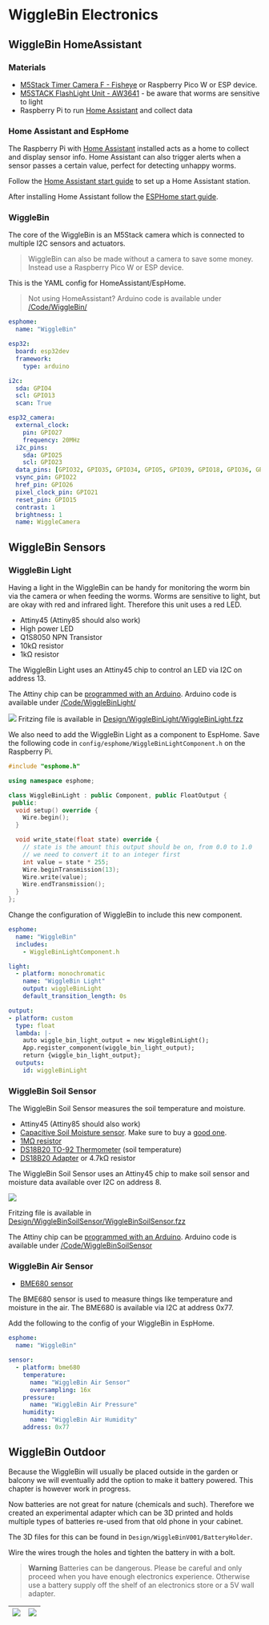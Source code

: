 # WiggleBin Electronics

## WiggleBin HomeAssistant

### Materials
- [M5Stack Timer Camera F - Fisheye](https://www.tinytronics.nl/shop/en/platforms-and-systems/m5stack/camera/m5stack-timer-camera-f-fisheye) or Raspberry Pico W or ESP device.
- [M5STACK FlashLight Unit - AW3641](https://www.tinytronics.nl/shop/en/platforms-and-systems/m5stack/unit/m5stack-flashlight-unit-aw3641) - be aware that worms are sensitive to light
- Raspberry Pi to run [Home Assistant](https://webthings.io) and collect data

### Home Assistant and EspHome

The Raspberry Pi with [Home Assistant](https://www.home-assistant.io) installed acts as a home to collect and display sensor info. Home Assistant can also trigger alerts when a sensor passes a certain value, perfect for detecting unhappy worms.

Follow the [Home Assistant start guide](https://www.home-assistant.io/installation/) to set up a Home Assistant station.

After installing Home Assistant follow the [ESPHome start guide](https://esphome.io/guides/getting_started_hassio.html).

### WiggleBin

The core of the WiggleBin is an M5Stack camera which is connected to multiple I2C sensors and actuators.

> WiggleBin can also be made without a camera to save some money. Instead use a Raspberry Pico W or ESP device.

This is the YAML config for HomeAssistant/EspHome.

> Not using HomeAssistant? Arduino code is available under [/Code/WiggleBin/](/Code/WiggleBin/)

```yaml
esphome:
  name: "WiggleBin"

esp32:
  board: esp32dev
  framework:
    type: arduino

i2c:
  sda: GPIO4
  scl: GPIO13
  scan: True

esp32_camera:
  external_clock:
    pin: GPIO27
    frequency: 20MHz
  i2c_pins:
    sda: GPIO25
    scl: GPIO23
  data_pins: [GPIO32, GPIO35, GPIO34, GPIO5, GPIO39, GPIO18, GPIO36, GPIO19]
  vsync_pin: GPIO22
  href_pin: GPIO26
  pixel_clock_pin: GPIO21
  reset_pin: GPIO15
  contrast: 1
  brightness: 1
  name: WiggleCamera
```

## WiggleBin Sensors

### WiggleBin Light

Having a light in the WiggleBin can be handy for monitoring the worm bin via the camera or when feeding the worms. Worms are sensitive to light, but are okay with red and infrared light. Therefore this unit uses a red LED.

- Attiny45 (Attiny85 should also work)
- High power LED
- Q1S8050 NPN Transistor
- 10kΩ resistor
- 1kΩ resistor

The WiggleBin Light uses an Attiny45 chip to control an LED via I2C on address 13.

The Attiny chip can be [programmed with an Arduino](https://www.instructables.com/Program-an-ATtiny44458485-with-Arduino/). Arduino code is available under [/Code/WiggleBinLight/](/Code/WiggleBinLight/)

![](Design/WiggleBinLight/WiggleBinLight.png)
Fritzing file is available in [Design/WiggleBinLight/WiggleBinLight.fzz](Design/WiggleBinLight/WiggleBinLight.fzz)

We also need to add the WiggleBin Light as a component to   EspHome. Save the following code in `config/esphome/WiggleBinLightComponent.h` on the Raspberry Pi.

```c++
#include "esphome.h"

using namespace esphome;

class WiggleBinLight : public Component, public FloatOutput {
 public:
  void setup() override {
    Wire.begin();
  }

  void write_state(float state) override {
    // state is the amount this output should be on, from 0.0 to 1.0
    // we need to convert it to an integer first
    int value = state * 255;
    Wire.beginTransmission(13);
    Wire.write(value);
    Wire.endTransmission();
  }
};
```

Change the configuration of WiggleBin to include this new component. 

```yaml
esphome:
  name: "WiggleBin"
  includes:
    - WiggleBinLightComponent.h

light:
  - platform: monochromatic
    name: "WiggleBin Light"
    output: wiggleBinLight
    default_transition_length: 0s

output:
- platform: custom
  type: float
  lambda: |-
    auto wiggle_bin_light_output = new WiggleBinLight();
    App.register_component(wiggle_bin_light_output);
    return {wiggle_bin_light_output};
  outputs:
    id: wiggleBinLight
```

### WiggleBin Soil Sensor

The WiggleBin Soil Sensor measures the soil temperature and moisture.

- Attiny45 (Attiny85 should also work)
- [Capacitive Soil Moisture sensor](https://www.tinytronics.nl/shop/en/sensors/liquid/capacitive-soil-moisture-sensor-module-with-cable). Make sure to buy a [good one](https://www.youtube.com/watch?v=IGP38bz-K48).
- [1MΩ resistor](https://www.tinytronics.nl/shop/en/components/resistors/resistors/1m%CF%89-resistor)
- [DS18B20 TO-92 Thermometer](https://www.tinytronics.nl/shop/en/sensors/temperature/ds18b20-to-92-thermometer-temperature-sensor-with-cable-waterproof-high-temperature-1m) (soil temperature)
- [DS18B20 Adapter](https://www.tinytronics.nl/shop/en/sensors/temperature/ds18b20-adapter) or 4.7kΩ resistor

The WiggleBin Soil Sensor uses an Attiny45 chip to make soil sensor and moisture data available over I2C on address 8.

![](/Design/WiggleBinSoilSensor/WiggleBinSoilSensor.png)

Fritzing file is available in [Design/WiggleBinSoilSensor/WiggleBinSoilSensor.fzz](/Design/WiggleBinSoilSensor/WiggleBinSoilSensor.fzz)

The Attiny chip can be [programmed with an Arduino](https://www.instructables.com/Program-an-ATtiny44458485-with-Arduino/). Arduino code is available under [/Code/WiggleBinSoilSensor](/Code/WiggleBinSoilSensor)

### WiggleBin Air Sensor

- [BME680 sensor](https://www.tinytronics.nl/shop/en/sensors/air/pressure/bme680-sensor-module-with-level-converter-air-pressure-air-quality-humidity-temperature)

The BME680 sensor is used to measure things like temperature and moisture in the air. The BME680 is available via I2C at address 0x77.

Add the following to the config of your WiggleBin in EspHome.

```yaml
esphome:
  name: "WiggleBin"

sensor:
  - platform: bme680
    temperature:
      name: "WiggleBin Air Sensor"
      oversampling: 16x
    pressure:
      name: "WiggleBin Air Pressure"
    humidity:
      name: "WiggleBin Air Humidity"
    address: 0x77
```

## WiggleBin Outdoor

Because the WiggleBin will usually be placed outside in the garden or balcony we will eventually add the option to make it battery powered. This chapter is however work in progress.

Now batteries are not great for nature (chemicals and such). Therefore we created an experimental adapter which can be 3D printed and holds multiple types of batteries re-used from that old phone in your cabinet.

The 3D files for this can be found in `Design/WiggleBinV001/BatteryHolder`.

Wire the wires trough the holes and tighten the battery in with a bolt.

> **Warning**
> Batteries can be dangerous. Please be careful and only proceed when you have enough electronics experience. Otherwise use a battery supply off the shelf of an electronics store or a 5V wall adapter.

| ![](Images/WiggleBinV001/BatteryHolder/BatteryHolder_Top.jpg) | ![](Images/WiggleBinV001/BatteryHolder/BatteryHolder_Side.jpg) | 
|-|-|